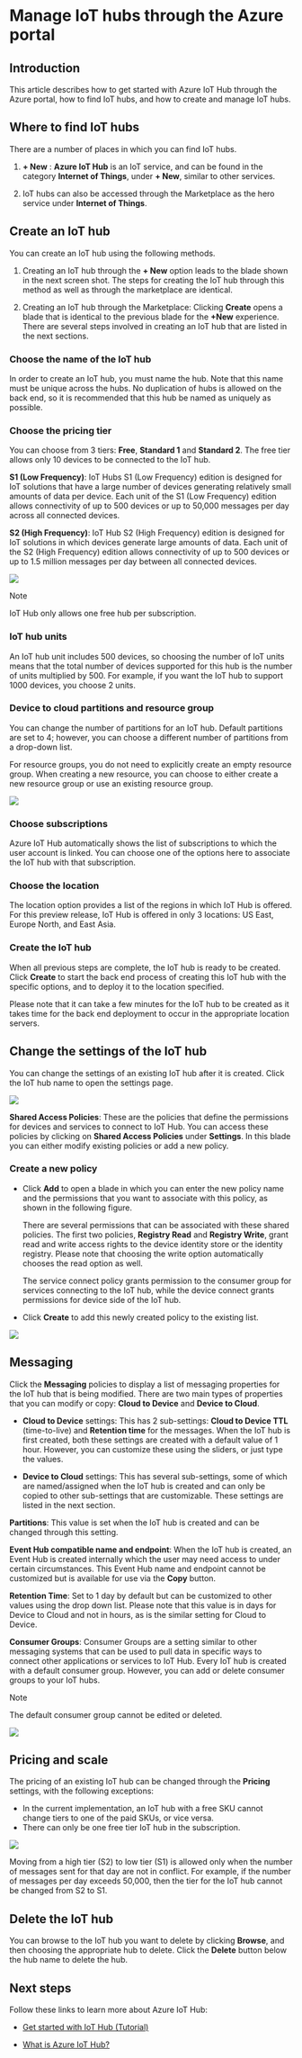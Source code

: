 <properties
     pageTitle="Use the Azure portal to manage IoT Hub | Microsoft Azure"
     description="An overview of how to create and manage Azure IoT hubs through the Azure portal"
     services="iot-hub"
     documentationCenter=""
     authors="nasing"
     manager="timlt"
     editor=""/>

<tags
     ms.service="iot-hub"
     ms.devlang="na"
     ms.topic="article"
     ms.tgt_pltfrm="na"
     ms.workload="na"
     ms.date="10/19/2015"
     ms.author="nasing"/>

# Manage IoT hubs through the Azure portal
## Introduction
This article describes how to get started with Azure IoT Hub through the Azure portal, how to find IoT hubs, and how to create and manage IoT hubs.

## Where to find IoT hubs
There are a number of places in which you can find IoT hubs.

1. **+ New** : **Azure IoT Hub** is an IoT service, and can be found in the category **Internet of Things**, under **+ New**, similar to other services.

2. IoT hubs can also be accessed through the Marketplace as the hero service under **Internet of Things**.


## Create an IoT hub
You can create an IoT hub using the following methods.

1. Creating an IoT hub through the **+ New** option leads to the blade shown in the next screen shot. The steps for creating the IoT hub through this method as well as through the marketplace are identical.

2. Creating an IoT hub through the Marketplace: Clicking **Create** opens a blade that is identical to the previous blade for the **+New** experience. There are several steps involved in creating an IoT hub that are listed in the next sections.


### Choose the name of the IoT hub
In order to create an IoT hub, you must name the hub. Note that this name must be unique across the hubs. No duplication of hubs is allowed on the back end, so it is recommended that this hub be named as uniquely as possible.

### Choose the pricing tier
You can choose from 3 tiers: **Free**, **Standard 1** and **Standard 2**. The free tier allows only 10 devices to be connected to the IoT hub.

**S1 (Low Frequency)**: IoT Hubs S1 (Low Frequency) edition is designed for IoT solutions that have a large number of devices generating relatively small amounts of data per device. Each unit of the S1 (Low Frequency) edition allows connectivity of up to 500 devices or up to 50,000 messages per day across all connected devices.

**S2 (High Frequency)**: IoT Hub S2 (High Frequency) edition is designed for IoT solutions in which devices generate large amounts of data. Each unit of the S2 (High Frequency) edition allows connectivity of up to 500 devices or up to 1.5 million messages per day between all connected devices.  

![][4]

> [!NOTE]
> IoT Hub only allows one free hub per subscription.
> 
> 
### IoT hub units
An IoT hub unit includes 500 devices, so choosing the number of IoT units means that the total number of devices supported for this hub is the number of units multiplied by 500. For example, if you want the IoT hub to support 1000 devices, you choose 2 units.

### Device to cloud partitions and resource group
You can change the number of partitions for an IoT hub. Default partitions are set to 4; however, you can choose a different number of partitions from a drop-down list.

For resource groups, you do not need to explicitly create an empty resource group. When creating a new resource, you can choose to either create a new resource group or use an existing resource group.

![][5]

### Choose subscriptions
Azure IoT Hub automatically shows the list of subscriptions to which the user account is linked. You can choose one of the options here to associate the IoT hub with that subscription.

### Choose the location
The location option provides a list of the regions in which IoT Hub is offered. For this preview release, IoT Hub is offered in only 3 locations: US East, Europe North, and East Asia.

### Create the IoT hub
When all previous steps are complete, the IoT hub is ready to be created. Click **Create** to start the back end process of creating this IoT hub with the specific options, and to deploy it to the location specified.

Please note that it can take a few minutes for the IoT hub to be created as it takes time for the back end deployment to occur in the appropriate location servers.

## Change the settings of the IoT hub
You can change the settings of an existing IoT hub after it is created. Click the IoT hub name to open the settings page.

![][8]

**Shared Access Policies**: These are the policies that define the permissions for devices and services to connect to IoT Hub. You can access these policies by clicking on **Shared Access Policies** under **Settings**. In this blade you can either modify existing policies or add a new policy.

### Create a new policy
* Click **Add** to open a blade in which you can enter the new policy name and the permissions that you want to associate with this policy, as shown in the following figure.

    There are several permissions that can be associated with these shared policies. The first two policies, **Registry Read** and **Registry Write**, grant read and write access rights to the device identity store or the identity registry. Please note that choosing the write option automatically chooses the read option as well.

     The service connect policy grants permission to the consumer group for services connecting to the IoT hub, while the device connect grants permissions for device side of the IoT hub.

* Click **Create** to add this newly created policy to the existing list.


![][10]

## Messaging
Click the **Messaging** policies to display a list of messaging properties for the IoT hub that is being modified. There are two main types of properties that you can modify or copy: **Cloud to Device** and **Device to Cloud**.

* **Cloud to Device** settings: This has 2 sub-settings: **Cloud to Device TTL** (time-to-live) and **Retention time** for the messages. When the IoT hub is first created, both these settings are created with a default value of 1 hour. However, you can customize these using the sliders, or just type the values.

* **Device to Cloud** settings: This has several sub-settings, some of which are named/assigned when the IoT hub is created and can only be copied to other sub-settings that are customizable. These settings are listed in the next section.


**Partitions**: This value is set when the IoT hub is created and can be changed through this setting.

**Event Hub compatible name and endpoint**: When the IoT hub is created, an Event Hub is created internally which the user may need access to under certain circumstances. This Event Hub name and endpoint cannot be customized but is available for use via the **Copy** button.

**Retention Time**: Set to 1 day by default but can be customized to other values using the drop down list. Please note that this value is in days for Device to Cloud and not in hours, as is the similar setting for Cloud to Device.

**Consumer Groups**: Consumer Groups are a setting similar to other messaging systems that can be used to pull data in specific ways to connect other applications or services to IoT Hub. Every IoT hub is created with a default consumer group. However, you can add or delete consumer groups to your IoT hubs.

> [!NOTE]
> The default consumer group cannot be edited or deleted.
> 
> 
![][11]

## Pricing and scale
The pricing of an existing IoT hub can be changed through the **Pricing** settings, with the following exceptions:

* In the current implementation, an IoT hub with a free SKU cannot change tiers to one of the paid SKUs, or vice versa.
* There can only be one free tier IoT hub in the subscription.

![][12]

Moving from a high tier (S2) to low tier (S1) is allowed only when the number of messages sent for that day are not in conflict. For example, if the number of messages per day exceeds 50,000, then the tier for the IoT hub cannot be changed from S2 to S1.

## Delete the IoT hub
You can browse to the IoT hub you want to delete by clicking **Browse**, and then choosing the appropriate hub to delete. Click the **Delete** button below the hub name to delete the hub.

## Next steps
Follow these links to learn more about Azure IoT Hub:

* [Get started with IoT Hub (Tutorial)](iot-hub-csharp-csharp-getstarted.md)
* [What is Azure IoT Hub?](iot-hub-what-is-iot-hub.md)

  [4]: ./media/iot-hub-manage-through-portal/create-iothub.png
  [5]: ./media/iot-hub-manage-through-portal/location1.png
  [8]: ./media/iot-hub-manage-through-portal/portal-settings.png
  [10]: ./media/iot-hub-manage-through-portal/shared-access-policies.png
  [11]: ./media/iot-hub-manage-through-portal/messaging-settings.png
  [12]: ./media/iot-hub-manage-through-portal/pricing-error.png

[lnk-get-started]: iot-hub-csharp-csharp-getstarted.md
[What is Azure IoT Hub?]: iot-hub-what-is-iot-hub.md
